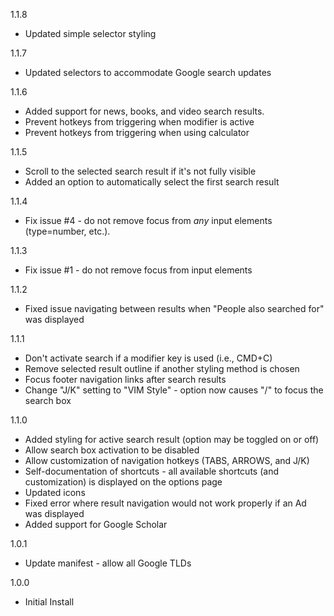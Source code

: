 1.1.8
- Updated simple selector styling

1.1.7
- Updated selectors to accommodate Google search updates

1.1.6
- Added support for news, books, and video search results.
- Prevent hotkeys from triggering when modifier is active
- Prevent hotkeys from triggering when using calculator

1.1.5
- Scroll to the selected search result if it's not fully visible
- Added an option to automatically select the first search result

1.1.4
- Fix issue #4 - do not remove focus from *any* input elements (type=number, etc.).

1.1.3
- Fix issue #1 - do not remove focus from input elements

1.1.2
- Fixed issue navigating between results when "People also searched for" was displayed

1.1.1
- Don't activate search if a modifier key is used (i.e., CMD+C)
- Remove selected result outline if another styling method is chosen
- Focus footer navigation links after search results
- Change "J/K" setting to "VIM Style" - option now causes "/" to focus the search box

1.1.0
- Added styling for active search result (option may be toggled on or off)
- Allow search box activation to be disabled
- Allow customization of navigation hotkeys (TABS, ARROWS, and J/K)
- Self-documentation of shortcuts - all available shortcuts (and customization) is displayed on the options page
- Updated icons
- Fixed error where result navigation would not work properly if an Ad was displayed
- Added support for Google Scholar

1.0.1
- Update manifest - allow all Google TLDs

1.0.0
- Initial Install
